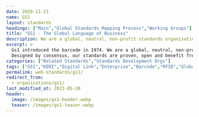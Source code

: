 ```yaml
---
date: 2020-11-21
name: GS1
layout: standards
headings: ["Main","Global Standards Mapping Process","Working Groups"]
title: "GS1 - The Global Language of Business"
description: We are a global, neutral, non-profit standards organisation that brings efficiency and transparency to the supply chain
excerpt: >
  Gs1 introduced the barcode in 1974. We are a global, neutral, non-profit standards organisation that brings efficiency and transparency to the supply chain. Our standards are proven by industry and can help you achieve your public policy goals.
  Designed by consensus, our standards are proven, open and benefit from collaboration with respected global companies as well as local SME's. GS1 tools help organisations exchange critical data - from manufacturing all the way to the consumer - creating a common language that underpins systems and processes all over the world.
categories: ["Related Standards","Standards Development Orgs"]
tags: ["GS1","KERI","Digital Link","Enterprise","Barcode","RFID","Global Standards Management Process","Supply Chain","Healthcare","Digital Signatures"]
permalink: web-standards/gs1/
redirect_from:
  - organizations/gs1/
last_modified_at: 2023-05-20
header:
  image: /images/gs1-header.webp
  teaser: /images/gs1-teaser.webp
---
```


